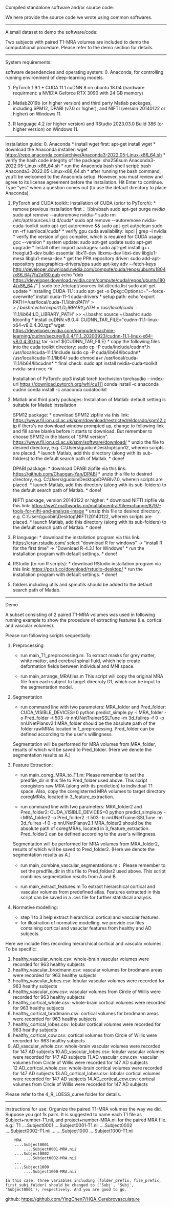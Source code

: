 Compiled standalone software and/or source code:

We here provide the source code we wrote using common softwares.

------------------------------------

A small dataset to demo the software/code:

Two subjects with paired T1-MRA volumes are included to demo the computational procedure.
Please refer to the demo section for details.

------------------------------------

System requirements:

software dependencies and operating system:
0. Anaconda, for controlling running environment of deep-learning models.

1. PyTorch 1.9.1 + CUDA 11.1 cuDNN 8 on ubuntu 18.04
(hardware requirment: a NVIDIA Geforce RTX 3090 with 24 GB memory)

2. Matlab2019b (or higher version) and third party Matlab packages, including SPM12, DPABI (v7.0 or higher), and NIFTI (version 20140122 or higher) on Windows 11. 

3. R language 4.2 (or higher version) and RStudio 2023.03.0 Build 386 (or higher version) on Windows 11.

------------------------------------
Installation guide:
0. Anaconda
	* install wget first:
		apt-get install wget
	* download the Anaconda installer:
		wget https://repo.anaconda.com/archive/Anaconda3-2022.05-Linux-x86_64.sh
	* verify the hash code integrity of the package:
		sha256sum Anaconda3-2022.05-Linux-x86_64.sh
	* run the Anaconda bash shell script:
		bash Anaconda3-2022.05-Linux-x86_64.sh
	* after running the bash command, you’ll be welcomed to the Anaconda setup. However, you must review and agree to its license agreement before the installation. Hit Enter to continue.	Type "yes" when a question comes out (to use the default directory to place Anaconda). 

1. PyTorch and CUDA toolkit:
	Installation of CUDA (prior to PyTorch):
		* remove previous installation first：
			!/bin/bash
			sudo apt-get purge *nvidia*
			sudo apt remove --autoremove nvidia-*
			sudo rm /etc/apt/sources.list.d/cuda*
			sudo apt remove --autoremove nvidia-cuda-toolkit
			sudo apt-get autoremove && sudo apt-get autoclean
			sudo rm -rf /usr/local/cuda*
		* verify gpu cuda availability:
			lspci | grep -i nvidia
		* verify the version of gcc compiler, which is required for CUDA usage:
			gcc --version
		* system update:
			sudo apt-get update
			sudo apt-get upgrade 
		* Install other import packages:
			sudo apt-get install g++ freeglut3-dev build-essential libx11-dev libxmu-dev libxi-dev libglu1-mesa libglu1-mesa-dev
		* get the PPA repository driver:
			sudo add-apt-repository ppa:graphics-drivers/ppa
			sudo apt-key adv --fetch-keys http://developer.download.nvidia.com/compute/cuda/repos/ubuntu1804/x86_64/7fa2af80.pub
			echo "deb https://developer.download.nvidia.com/compute/cuda/repos/ubuntu1804/x86_64 /" | sudo tee /etc/apt/sources.list.d/cuda.list
			sudo apt-get update
		* Installing CUDA-11.1:
			sudo apt-get -o Dpkg::Options::="--force-overwrite" install cuda-11-1 cuda-drivers
		* setup path:
			echo 'export PATH=/usr/local/cuda-11.1/bin:$PATH' >> ~/.bashrc
			echo 'export LD_LIBRARY_PATH=/usr/local/cuda-11.1/lib64:$LD_LIBRARY_PATH' >> ~/.bashrc
			source ~/.bashrc
			sudo ldconfig
		* install cuDNN v8.0.4:
			CUDNN_TAR_FILE="cudnn-11.1-linux-x64-v8.0.4.30.tgz"
			wget https://developer.nvidia.com/compute/machine-learning/cudnn/secure/8.0.4/11.1_20200923/cudnn-11.1-linux-x64-v8.0.4.30.tgz
			tar -xzvf ${CUDNN_TAR_FILE}
		* copy the following files into the cuda toolkit directory:
			sudo cp -P cuda/include/cudnn*.h /usr/local/cuda-11.1/include
			sudo cp -P cuda/lib64/libcudnn* /usr/local/cuda-11.1/lib64/
			sudo chmod a+r /usr/local/cuda-11.1/lib64/libcudnn*
		* final check:
			sudo apt install nvidia-cuda-toolkit
			nvidia-smi
			nvcc -V

	Installation of PyTorch:
		pip3 install torch torchvision torchaudio --index-url https://download.pytorch.org/whl/cu111
		conda install -c anaconda cudnn
		conda install -c anaconda cudatoolkit

2. Matlab and third party packages:
	Installation of Matlab:
		default setting is suitable for Matlab installation

	SPM12 package:
		* download SPM12 zipfile via this link:
			https://www.fil.ion.ucl.ac.uk/spm/download/restricted/eldorado/spm12.zip
			if thers's no download window prompted up, change to following link and fill some blanks before it starts to download. But remember to choose SPM12 in the blank of "SPM version".
			https://www.fil.ion.ucl.ac.uk/spm/software/download/
		* unzip the file to desired directory, e.g. C:\Users\guobin\Desktop\spm12\, wherein scripts are placed.
		* launch Matlab, add this directory (along with its sub-folders) to the default search path of Matlab.
		* done!

	DPABI package:
		* download DPABI zipfile via this link:
			https://github.com/Chaogan-Yan/DPABI
		* unzip this file to desired directory, e.g. C:\Users\guobin\Desktop\DPABIv7.0\, wherein scripts are placed.
		* launch Matlab, add this directory (along with its sub-folders) to the default search path of Matlab.
		* done!

	NIFTI package, version 20140122 or higher:
		* download NIFTI zipfile via this link:
			https://ww2.mathworks.cn/matlabcentral/fileexchange/8797-tools-for-nifti-and-analyze-image
		* unzip this file to desired directory, e.g. C:\Users\guobin\Desktop\NIFTI20140122\, wherein scripts are placed.
		* launch Matlab, add this directory (along with its sub-folders) to the default search path of Matlab.
		* done!

3. R language:
		* download the installation program via this link:
			https://cran.rstudio.com/
			select "download R for windows" -> "install R for the first time" -> "Download R-4.3.1 for Windows"
		* run the installation program with default settings.
		* done!

4. RStudio (to run R scripts):
		* download RStudio installation program via this link:
			https://posit.co/download/rstudio-desktop/
		* run the installation program with default settings.
		* done!
5. folders including utils and spmutils should be added to the default search path of Matlab.

------------------------------------

Demo

A subset consisting of 2 paired T1-MRA volumes was used in following running example to show the procedure of extracting features (i.e. cortical and vascular volumes).

Please run following scripts sequentially:
1. Preprocessing
	* run main_T1_preprocessing.m:
		To extract masks for grey matter, white matter, and cerebral spinal fluid, which help create deformation fields between individual and MNI space.

	* run main_arrange_MRAfiles.m
		This script will copy the original MRA file from each subject to target direcroty D1, which can be input to the segmentation model.

2. Segmentation
	* run command line with two parameters: MRA_folder and Pred_folder:
		CUDA_VISIBLE_DEVICES=0 python predict_simple.py -i MRA_folder -o Pred_folder -t 503 -tr nnUNetTrainerSSLTune -m 3d_fullres -f 0 -p nnUNetPlansv2.1 
		MRA_folder should be the absolute path of the folder rawMRAs located in 1_preprocessing.
		Pred_folder can be defined according to the user's willingness.

	Segmentation will be performed for MRA volumes from MRA_folder, results of which will be saved to Pred_folder. (Here we denote the segmentation results as A.)

3. Feature Extraction:
	* run main_coreg_MRA_to_T1.m:
		Please remember to set the predfile_dir in this file to Pred_folder used above.
		This script coregisters raw MRA (along with its prediction) to individual T1 space.
		Also, copy the coregisterred MRA volumes to target directory coregMRAs, located in 3_feature_extraction.

	* run command line with two parameters: MRA_folder2 and Pred_folder2:
			CUDA_VISIBLE_DEVICES=0 python predict_simple.py -i MRA_folder2 -o Pred_folder2 -t 503 -tr nnUNetTrainerSSLTune -m 3d_fullres -f 0 -p nnUNetPlansv2.1 
			MRA_folder2 should be the absolute path of coregMRAs, located in 3_feature_extraction.
			Pred_folder2 can be defined according to the user's willingness.

	 Segmentation will be performed for MRA volumes from MRA_folder2, results of which will be saved to Pred_folder2. (Here we denote the segmentation results as A.)

	* run main_combine_vascular_segmentations.m：
		Please remember to set the predfile_dir in this file to Pred_folder2 used above.
		This script combines segmentation results from A and B.

	* run main_extract_features.m
		To extract hierarchical cortical and vascular volumes from predefined atlas.
		Features extracted in this script can be saved in a .cvs file for further statistical analysis.

4. Normative modelling:
	* step 1 to 3 help extract hierarchical cortical and vascular features.
	* for illustration of normative modelling, we provide csv files containing cortical and vasuclar features from healthy and AD subjects. 

Here we include files recording hierarchical cortical and vascular volumes. To be specific:
1. healthy_vascular_whole.csv: whole-brain vascular volumes were recorded for 963 healthy subjects
2. healthy_vascular_brodmann.csv: vascular volumes for brodmann areas were recorded for 963 healthy subjects
3. healthy_vascular_lobes.csv: lobular vascular volumes were recorded for 963 healthy subjects
4. healthy_vascular_cow.csv: vascular volumes from Circle of Willis were recorded for 963 healthy subjects
5. healthy_cortical_whole.csv: whole-brain cortical volumes were recorded for 963 healthy subjects
6. healthy_cortical_brodmann.csv: cortical volumes for brodmann areas were recorded for 963 healthy subjects
7. healthy_cortical_lobes.csv: lobular cortical volumes were recorded for 963 healthy subjects
8. healthy_cortical_cow.csv: cortical volumes from Circle of Willis were recorded for 963 healthy subjects
9. AD_vascular_whole.csv: whole-brain vascular volumes were recorded for 147 AD subjects 
10.AD_vascular_lobes.csv: lobular vascular volumes were recorded for 147 AD subjects 
11.AD_vascular_cow.csv: vascular volumes from Circle of Willis were recorded for 147 AD subjects 
12.AD_cortical_whole.csv: whole-brain cortical volumes were recorded for 147 AD subjects 
13.AD_cortical_lobes.csv: lobular cortical volumes were recorded for 147 AD subjects 
14.AD_cortical_cow.csv: cortical volumes from Circle of Willis were recorded for 147 AD subjects 

Please refer to the 4_R_LOESS_curve folder for details. 

------------------------------------

Instructions for use:
	Organize the paired T1-MRA volumes the way we did. Suppose you got 1k pairs. It is suggested to name each T1 file as Subject+number-T1.nii, and project+number-MRA.nii for the paired MRA file. e.g.:
		T1
		....Subject0001
			....Subject0001-T1.nii
		....Subject0002
			....Subject0002-T1.nii
		...
		....Subject1000
			....Subject1000-T1.nii

		MRA
		....Subject0001
			....Subject0001-MRA.nii
		....Subject0002
			....Subject0002-MRA.nii
		...
		....Subject1000
			....Subject1000-MRA.nii

	In this case, three variables including (folder_prefix, file_prefix, first_subj_folder) should be changed to ('Subj', 'Subj', 'Subject0001'), respectively. And you are good to go.


github: 
	https://github.com/YingChen7/HQA_Cerebrovasculature
